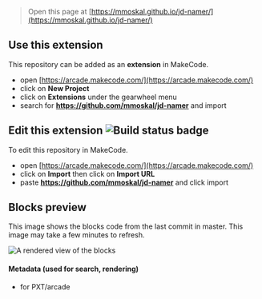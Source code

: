 > Open this page at [https://mmoskal.github.io/jd-namer/](https://mmoskal.github.io/jd-namer/)

## Use this extension

This repository can be added as an **extension** in MakeCode.

* open [https://arcade.makecode.com/](https://arcade.makecode.com/)
* click on **New Project**
* click on **Extensions** under the gearwheel menu
* search for **https://github.com/mmoskal/jd-namer** and import

## Edit this extension ![Build status badge](https://github.com/mmoskal/jd-namer/workflows/MakeCode/badge.svg)

To edit this repository in MakeCode.

* open [https://arcade.makecode.com/](https://arcade.makecode.com/)
* click on **Import** then click on **Import URL**
* paste **https://github.com/mmoskal/jd-namer** and click import

## Blocks preview

This image shows the blocks code from the last commit in master.
This image may take a few minutes to refresh.

![A rendered view of the blocks](https://github.com/mmoskal/jd-namer/raw/master/.github/makecode/blocks.png)

#### Metadata (used for search, rendering)

* for PXT/arcade
<script src="https://makecode.com/gh-pages-embed.js"></script><script>makeCodeRender("{{ site.makecode.home_url }}", "{{ site.github.owner_name }}/{{ site.github.repository_name }}");</script>
